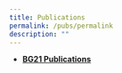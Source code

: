 ```yaml
---
title: Publications
permalink: /pubs/permalink
description: ""
---
```

* **[BG21 Publications ](https://online.fliphtml5.com/imxpa/wsou/#p=25)**